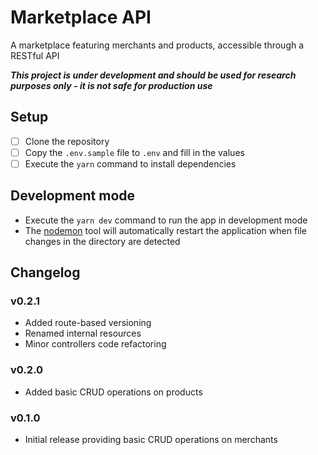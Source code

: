# Marketplace API

A marketplace featuring merchants and products, accessible through a RESTful API

**_This project is under development and should be used for research purposes only - it is not safe for production use_**

## Setup

- [ ] Clone the repository
- [ ] Copy the `.env.sample` file to `.env` and fill in the values
- [ ] Execute the `yarn` command to install dependencies

## Development mode

- Execute the `yarn dev` command to run the app in development mode
- The [nodemon](https://yarnpkg.com/package/nodemon) tool will automatically restart the application when file changes in the directory are detected

## Changelog

### v0.2.1

- Added route-based versioning
- Renamed internal resources
- Minor controllers code refactoring

### v0.2.0

- Added basic CRUD operations on products

### v0.1.0

- Initial release providing basic CRUD operations on merchants
